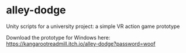 # alley-dodge
Unity scripts for a university project: a simple VR action game prototype

Download the prototype for Windows here:
https://kangarootreadmill.itch.io/alley-dodge?password=woof

